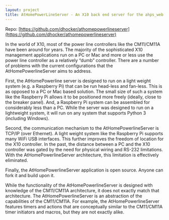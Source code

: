 ```yaml
---
layout: project
title: AtHomePowerLineServer - An X10 back end server for the ahps_web front end
---
```


Repo: [https://github.com/dhocker/athomepowerlineserver](https://github.com/dhocker/athomepowerlineserver)

In the world of X10, most of the power line controllers like the CM11/CM11A have been around for years. The majority of the
sophisticated X10 management applications run on a PC or Mac and more or less use the power line controller as a relatively
“dumb” controller. There are a number of problems with the current configurations that the AtHomePowerlineServer aims to
address.

First, the AtHomePowerline server is designed to run on a light weight system (e.g. a Raspberry Pi) that can be run head-less
and fan-less. This is as opposed to a PC or Mac based solution. The small size of such a system like the Raspberry Pi allows
it to be positioned more freely (ideally, close to the breaker panel). And, a Raspberry Pi system can be assembled for
considerably less than a PC. While the server was designed to run on a lightweight system, it will run on any system that
supports Python 3 (including Windows).

Second, the communication mechanism to the AtHomePowerlineServer is TCP/IP (over Ethernet). A light weight system like the
Raspberry Pi supports many WiFi USB interfaces. This further improves the freedom of location for the X10 controller. In the
past, the distance between a PC and the X10 controller was gated by the need for physical wiring and RS-232 limitations. With
the AtHomePowerlineServer architecture, this limitation is effectively eliminated. 

Finally, the AtHomePowerlineServer application is open source. Anyone can fork it and build upon it. 

While the functionality of the AtHomePowerlineServer is designed with knowledge of the CM11/CM11A architecture, it does not
exactly match that architecture. The AtHomePowerlineServer is an abstraction of the capabilities of the CM11/CM11A. For
example, the AtHomePowerlineServer features timers and actions that are conceptually similar to the CM11/CM11A timer
initiators and macros, but they are not exactly alike.
